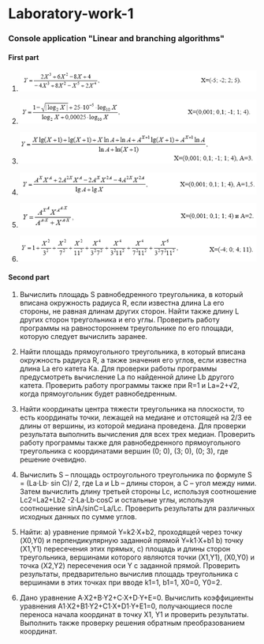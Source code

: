 # Laboratory-work-1
### Console application "Linear and branching algorithms"

#### First part

1. ![Task 1](https://github.com/Ekaterina911/Laboratory-work-1/blob/master/Image/1_1.png)


2. ![Task 1](https://github.com/Ekaterina911/Laboratory-work-1/blob/master/Image/1_2.png)


3. ![Task 1](https://github.com/Ekaterina911/Laboratory-work-1/blob/master/Image/1_3.png)


4. ![Task 1](https://github.com/Ekaterina911/Laboratory-work-1/blob/master/Image/1_4.png)


5. ![Task 1](https://github.com/Ekaterina911/Laboratory-work-1/blob/master/Image/1_5.png)


6. ![Task 1](https://github.com/Ekaterina911/Laboratory-work-1/blob/master/Image/1_6.png)

#### Second part

1. Вычислить площадь S равнобедренного треугольника, в который вписана окружность радиуса R, если известна длина La его стороны, 
не равная длинам других сторон. Найти также длину L других сторон треугольника и его углы. Проверить работу программы на 
равностороннем треугольнике по его площади, которую следует вычислить заранее.

2. Найти площадь прямоугольного треугольника, в который вписана окружность радиуса R, а также значения его углов, если известна 
длина La его катета Ка. Для проверки работы программы предусмотреть вычисление La по найденной длине Lb другого катета. 
Проверить работу программы также при R=1 и La=2+√2, когда прямоугольник будет равнобедренным.

3. Найти координаты центра тяжести треугольника на плоскости, то есть координаты точки, лежащей на медиане и отстоящей на 2/3 ее длины 
от вершины, из которой медиана проведена. Для проверки результата выполнить вычисления для всех трех медиан. Проверить работу 
программы также для равнобедренного прямоугольного треугольника с координатами вершин (0; 0), (3; 0), (0; 3), где решение очевидно. 

4. Вычислить S – площадь остроугольного треугольника по формуле S = (La·Lb· sin C)/ 2, где La и Lb – длины сторон, а С – угол между ними. 
Затем вычислить длину третьей стороны Lc, используя соотношение Lc2=La2+Lb2 -2·La·Lb·cosC и остальные углы, используя 
соотношение sinA/sinC=La/Lc. Проверить результаты для различных исходных данных по сумме углов.

5. Найти:
a) уравнение прямой Y=k2·X+b2, проходящей через точку (X0,Y0) и перпендикулярную заданной прямой Y=k1·X+b1
b) точку (X1,Y1) пересечения этих прямых,
c) площадь и длины сторон треугольника, вершинами которого являются точки (X1,Y1), (X0,Y0) и точка (X2,Y2) пересечения оси Y 
с заданной прямой. Проверить результаты, предварительно вычислив площадь треугольника с вершинами в этих точках 
при вводе k1=1, b1=1, X0=0, Y0=2. 

6. Дано уравнение A·X2+B·Y2+C·X+D·Y+E=0. Вычислить коэффициенты уравнения A1·X2+B1·Y2+C1·X+D1·Y+E1=0, получающиеся после 
переноса начала координат в точку X1, Y1 и проверить результаты. Выполнить также проверку решения обратным преобразованием координат. 

